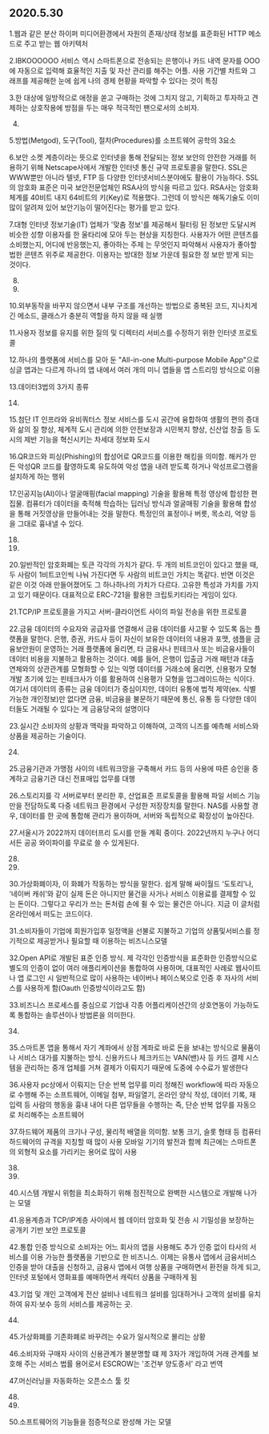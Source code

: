 ## 2020.5.30

1.웹과 같은 분산 하이퍼 미디어환경에서 자원의 존재/상태 정보를 표준화된  HTTP 메소드로 주고 받는 웹 아키텍처

2.IBKOOOOOO 서비스 역시 스마트폰으로 전송되는 은행이나 카드 내역 문자를 OOO에 자동으로 입력해 효율적인 지출 및 자산 관리를 해주는 어플. 사용 기간별 차트와 그래프를 제공해한 눈에 쉽게 나의 경제 현황을 파악할 수 있다는 것이 특징

3.한 대상에 일방적으로 애정을 쏟고 구매하는 것에 그치지 않고, 기획하고 투자하고 견제하는 상호작용에 방점을 두는 매우 적극적인 팬으로서의 소비자.

4.

5.방법(Metgod), 도구(Tool), 절차(Procedures)를 소프트웨어 공학의 3요소

6.보안 소켓 계층이라는 뜻으로 인터넷을 통해 전달되는 정보 보안의 안전한 거래를 허용하기 위해 Netscape사에서 개발한 인터넷 통신 규약 프로토콜을 말한다. SSL은 WWW뿐만 아니라 텔넷, FTP 등 다양한 인터넷서비스분야에도 활용이 가능하다. SSL의 암호화 표준은 미국 보안전문업체인 RSA사의 방식을 따르고 있다. RSA사는 암호화체계를 40비트 내지 64비트의 키(Key)로 적용했다. 그런데 이 방식은 해독기술도 이미 많이 알려져 있어 보안기능이 떨어진다는 평가를 받고 있다.

7.대형 인터넷 정보기술(IT) 업체가 '맞춤 정보'를 제공해서 필터링 된 정보만 도달시켜 비슷한 성향 이용자를 한 울타리에 모아 두는 현상을 지칭한다. 사용자가 어떤 콘텐츠를 소비했는지, 어디에 반응했는지, 좋아하는 주제 는 무엇인지 파악해서 사용자가 좋아할 법한 콘텐츠 위주로 제공한다. 이용자는 방대한 정보 가운데 필요한 정 보만 받게 되는 것이다.

8.

9.

10.외부동작을 바꾸지 않으면서 내부 구조를 개선하는 방법으로 중복된 코드, 지나치게 긴 메소드, 클래스가 충분히 역할을 하지 않을 때 실행

11.사용자 정보를 유지를 위한 질의 및 디렉터리 서비스를 수정하기 위한 인터넷 프로토콜

12.하나의 플랫폼에 서비스를 모아 둔 "All-in-one Multi-purpose Mobile App"으로 싱글 앱과는 다르게 하나의 앱 내에서 여러 개의 미니 앱들을 앱 스트리밍 방식으로 이용

13.데이터3법의 3가지 종류

14.

15.첨단 IT 인프라와 유비쿼터스 정보 서비스를 도시 공간에 융합하여 생활의 편의 증대와 삶의 질 향상, 체계적 도시 관리에 의한 안전보장과 시민복지 향상, 신산업 창출 등 도시의 제반 기능을 혁신시키는 차세대 정보화 도시

16.QR코드와 피싱(Phishing)의 합성어로 QR코드를 이용한 해킹을 의미함. 해커가 만든 악성QR 코드를 촬영하도록 유도하여 악성 앱을 내려 받도록 하거나 악성프로그램을 설치하게 하는 행위

17.인공지능(AI)이나 얼굴매핑(facial mapping) 기술을 활용해 특정 영상에 합성한 편집물. 컴퓨터가 데이터을 축적해 학습하는 딥러닝 방식과 얼굴매핑 기술을 활용해 합성을 통해 거짓영상을 만들어내는 것을 말한다. 특정인의 표정이나 버릇, 목소리, 억양 등을 그대로 흉내낼 수 있다.

18.

19.

20.일반적인 암호화폐는 토큰 각각의 가치가 같다. 두 개의 비트코인이 있다고 했을 때, 두 사람이 1비트코인씩 나눠 가진다면 두 사람의 비트코인 가치는 똑같다. 반면 이것은 같은 이것 아래 만들어졌어도 그 하나하나의 가치가 다르다. 고유한 특성과 가치를 가지고 있기 때문이다. 대표적으로 ERC-721을 활용한 크립토키티라는 게임이 있다.

21.TCP/IP 프로토콜을 가지고 서버-클라이언트 사이의 파일 전송을 위한 프로토콜

22.금융 데이터의 수요자와 공급자를 연결해서 금융 데이터를 사고팔 수 있도록 돕는 플랫폼을 말한다. 은행, 증권, 카드사 등이 자신이 보유한 데이터의 내용과 포맷, 샘플을 금융보안원이 운영하는 거래 플랫폼에 올리면, 타 금융사나 핀테크사 또는 비금융사들이 데이터 비용을 지불하고 활용하는 것이다. 예를 들어, 은행이 입출금 거래 패턴과 대출 연체와의 상관관계를 모형화할 수 있는 익명 데이터를 거래소에 올리면, 신용평가 모형 개발 초기에 있는 핀테크사가 이를 활용하여 신용평가 모형을 업그레이드하는 식이다. 여기서 데이터의 종류는 금융 데이터가 중심이지만, 데이터 유통에 법적 제약(ex. 식별 가능한 개인정보)만 없다면 금융, 비금융을 불문하기 때문에 통신, 유통 등 다양한 데이터들도 거래될 수 있다는 게 금융당국의 설명이다

23.실시간 소비자의 상황과 맥락을 파악하고 이해하여, 고객의 니즈를 예측해 서비스와 상품을 제공하는 기술이다.

24.

25.금융기관과 가맹점 사이의 네트워크망을 구축해서 카드 등의 사용에 따른 승인을 중계하고 금융기관 대신 전표매입 업무를 대행

26.스토리지를 각 서버로부터 분리한 후, 산업표준 프로토콜을 활용해 파일 서비스 기능만을 전담하도록 다중 네트워크 환경에서 구성한 저장장치를 말한다. NAS를 사용할 경우, 데이터를 한 곳에 통합해 관리가 용이하며, 서버와 독립적으로 확장성이 높아진다. 

27.서울시가 2022까지 데이터프리 도시를 만들 계획 중이다. 2022년까지 누구나 어디서든 공공 와이파이를 무료로 쓸 수 있게된다.

28.

29.

30.가상화폐이자, 이 화폐가 작동하는 방식을 말한다. 쉽게 말해 싸이월드 ‘도토리’나, ‘네이버 캐쉬’와 같이 실제 돈은 아니지만 물건을 사거나 서비스 이용료를 결제할 수 있는 돈이다. 그렇다고 우리가 쓰는 돈처럼 손에 쥘 수 있는 물건은 아니다. 지금 이 글처럼 온라인에서 떠도는 코드이다.

31.소비자들이 기업에 회원가입후 일정액을 선불로 지불하고 기업의 상품및서비스를 정기적으로 제공받거나 필요할 때 이용하는 비즈니스모델

32.Open API로 개발된 표준 인증 방식. 제 각각인 인증방식을 표준화한 인증방식으로 별도의 인증이 없이 여러 애플리케이션을 통합하여 사용하며, 대표적인 사례로 웹사이트나 앱 로그인 시 일반적으로 많이 사용하는 네이버나 페이스북으로 인증 후 자사의 서비스를 사용하게 함(Oauth 인증방식이라고도 함)

33.비즈니스 프로세스를 중심으로 기업내 각종 어플리케이션간의 상호연동이 가능하도록 통합하는 솔루션이나 방법론을 의미한다.

34.

35.스마트폰 앱을 통해서 자기 계좌에서 상점 계좌로 바로 돈을 보내는 방식으로 물품이나 서비스 대가를 지불하는 방식. 신용카드나 체크카드는 VAN(밴)사 등 카드 결제 시스템을 관리하는 중개 업체를 거쳐 결제가 이뤄지기 때문에 도중에 수수료가 발생한다

36.사용자 pc상에서 이뤄지는 단순 반복 업무를 미리 정해진 workflow에 따라 자동으로 수행해 주는 소프트웨어, 이메일 첨부, 파일열기, 온라인 양식 작성, 데이터 기록, 재입력 등 사람의 행동을 흉내 내어 다른 업무들을 수행하는 즉, 단순 반복 업무를 자동으로 처리해주는 소프트웨어

37.하드웨어 제품의 크기나 구성, 물리적 배열을 의미함. 보통 크기, 슬롯 형태 등 컴퓨터 하드웨어의 규격을 지칭할 때 많이 사용 모바일 기기의 발전과 함께 최근에는 스마트폰의 외형적 요소를 가리키는 용어로 많이 사용

38.

39.

40.시스템 개발시 위험을 최소화하기 위해 점진적으로 완벽한 시스템으로 개발해 나가는 모델

41.응용계층과 TCP/IP계층 사이에서 웹 데이터 암호화 및 전송 시 기밀성을 보장하는 공개키 기반 보안 프로토콜

42.통합 인증 방식으로 소비자는 어느 회사의 앱을 사용해도 추가 인증 없이 타사의 서비스를 이용 가능한 플랫폼을 기반으로 한 비즈니스. 이제는 유통사 앱에서 금융서비스 인증을 받아 대출을 신청하고, 금융사 앱에서 여행 상품을 구매하면서 환전을 하게 되고, 인터넷 포털에서 영화표를 예매하면서 캐릭터 상품을 구매하게 됨

43.기업 및 개인 고객에게 전산 설비나 네트워크 설비를 임대하거나 고객의 설비를 유치하여 유지·보수 등의 서비스를 제공하는 곳.

44.

45.가상화폐를 기존화폐로 바꾸려는 수요가 일시적으로 몰리는 상황

46.소비자와 구매자 사이의 신용관계가 불분명할 떄 제 3자가 개입하여 거래 관계를 보호해 주는 서비스 법률 용어로서 ESCROW는 '조건부 양도증서' 라고 번역

47.머신러닝을 자동화하는 오픈소스 툴 킷

48.

49.

50.소프트웨어의 기능들을 점증적으로 완성해 가는 모델